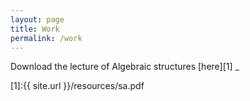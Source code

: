 ```yaml
---
layout: page
title: Work
permalink: /work
---
```


Download the lecture of Algebraic structures [here][1] <span class="blink">_</span>

[1]:{{ site.url }}/resources/sa.pdf